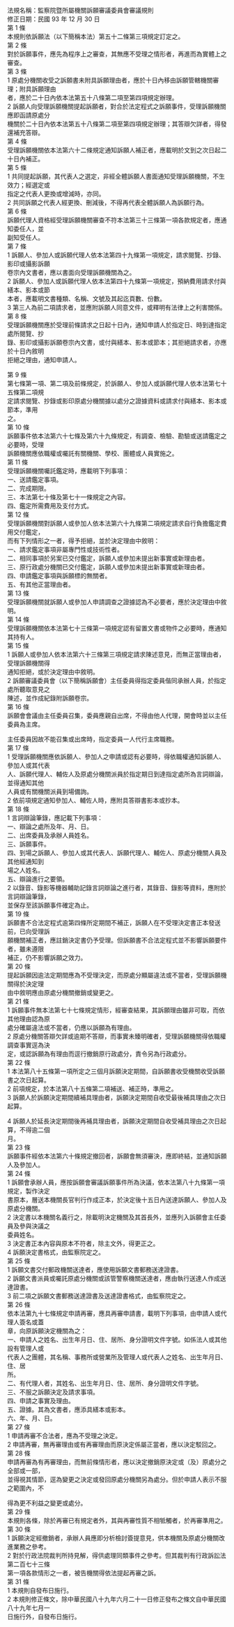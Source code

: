 法規名稱：監察院暨所屬機關訴願審議委員會審議規則  
修正日期：民國 93 年 12 月 30 日  
第 1 條  
本規則依訴願法（以下簡稱本法）第五十二條第三項規定訂定之。  
第 2 條  
對於訴願事件，應先為程序上之審查，其無應不受理之情形者，再進而為實體上之審查。  
第 3 條  
1 原處分機關收受之訴願書未附具訴願理由者，應於十日內移由訴願管轄機關審理；附具訴願理由  
者，應於二十日內依本法第五十八條第二項至第四項規定辦理。  
2 訴願人向受理訴願機關提起訴願者，對合於法定程式之訴願事件，受理訴願機關應即函請原處分  
機關於二十日內依本法第五十八條第二項至第四項規定辦理；其答辯欠詳者，得發還補充答辯。  
第 4 條  
受理訴願機關依本法第六十二條規定通知訴願人補正者，應載明於文到之次日起二十日內補正。  
第 5 條  
1 共同提起訴願，其代表人之選定，非經全體訴願人書面通知受理訴願機關，不生效力；經選定或  
指定之代表人更換或增減時，亦同。  
2 共同訴願之代表人經更換、刪減後，不得再代表全體訴願人為訴願行為。  
第 6 條  
訴願代理人資格經受理訴願機關審查不符本法第三十三條第一項各款規定者，應通知委任人，並  
副知受任人。  
第 7 條  
1 訴願人、參加人或訴願代理人依本法第四十九條第一項規定，請求閱覽、抄錄、影印或攝影訴願  
卷宗內文書者，應以書面向受理訴願機關為之。  
2 訴願人、參加人或訴願代理人依本法第四十九條第一項規定，預納費用請求付與繕本、影本或節  
本者，應載明文書種類、名稱、文號及其起迄頁數、份數。  
3 第三人為前二項請求者，並應附訴願人同意文件，或釋明有法律上之利害關係。  
第 8 條  
受理訴願機關應於受理前條請求之日起十日內，通知申請人於指定日、時到達指定處所閱覽、抄  
錄、影印或攝影訴願卷宗內文書，或付與繕本、影本或節本；其拒絕請求者，亦應於十日內敘明  
拒絕之理由，通知申請人。  


第 9 條  
第七條第一項、第二項及前條規定，於訴願人、參加人或訴願代理人依本法第七十五條第二項規  
定請求閱覽、抄錄或影印原處分機關據以處分之證據資料或請求付與繕本、影本或節本，準用  
之。  
第 10 條  
訴願事件依本法第六十七條及第六十九條規定，有調查、檢驗、勘驗或送請鑑定之必要時，受理  
訴願機關應依職權或囑託有關機關、學校、團體或人員實施之。  
第 11 條  
受理訴願機關囑託鑑定時，應載明下列事項：  
一、送請鑑定事項。  
二、完成期限。  
三、本法第七十條及第七十一條規定之內容。  
四、鑑定所需費用及支付方式。  
第 12 條  
受理訴願機關對訴願人或參加人依本法第六十九條第二項規定請求自行負擔鑑定費用交付鑑定，  
而有下列情形之一者，得予拒絕，並於決定理由中敘明：  
一、請求鑑定事項非屬專門性或技術性者。  
二、相同事項於另案已交付鑑定，訴願人或參加未提出新事實或新理由者。  
三、原行政處分機關已交付鑑定，訴願人或參加未提出新事實或新理由者。  
四、申請鑑定事項與訴願標的無關者。  
五、有其他正當理由者。  
第 13 條  
受理訴願機關就訴願人或參加人申請調查之證據認為不必要者，應於決定理由中敘明。  
第 14 條  
受理訴願機關依本法第七十三條第一項規定認有留置文書或物件之必要時，應通知其持有人。  
第 15 條  
1 訴願人或參加人依本法第六十三條第三項規定請求陳述意見，而無正當理由者，受理訴願機關得  
通知拒絕，或於決定理由中敘明。  
2 訴願審議委員會（以下簡稱訴願會）主任委員得指定委員偕同承辦人員，於指定處所聽取意見之  
陳述，並作成紀錄附訴願卷宗。  
第 16 條  
訴願會會議由主任委員召集，委員應親自出席，不得由他人代理，開會時並以主任委員為主席。  


主任委員因故不能召集或出席時，指定委員一人代行主席職務。  
第 17 條  
1 受理訴願機關應依訴願人、參加人之申請或認有必要時，得依職權通知訴願人、參加人或其代表  
人、訴願代理人、輔佐人及原處分機關派員於指定期日到達指定處所為言詞辯論，並得通知其他  
人員或有關機關派員到場備詢。  
2 依前項規定通知參加人、輔佐人時，應附具答辯書影本或抄本。  
第 18 條  
1 言詞辯論筆錄，應記載下列事項：  
一、辯論之處所及年、月、日。  
二、出席委員及承辦人員姓名。  
三、訴願事件。  
四、到場之訴願人、參加人或其代表人、訴願代理人、輔佐人、原處分機關人員及其他經通知到  
場之人姓名。  
五、辯論進行之要領。  
2 以錄音、錄影等機器輔助記錄言詞辯論之進行者，其錄音、錄影等資料，應附於言詞辯論筆錄，  
並保存至該訴願事件確定為止。  
第 19 條  
訴願書不合法定程式逾第四條所定期間不補正，訴願人在不受理決定書正本發送前，已向受理訴  
願機關補正者，應註銷決定書仍予受理。但訴願書不合法定程式並不影響訴願要件者，雖未遵限  
補正，仍不影響訴願之效力。  
第 20 條  
提起訴願因逾法定期間應為不受理決定，而原處分顯屬違法或不當者，受理訴願機關得於決定理  
由中敘明應由原處分機關撤銷或變更之。  
第 21 條  
1 訴願事件無本法第七十七條規定情形，經審查結果，其訴願理由雖非可取，而依其他理由認為原  
處分確屬違法或不當者，仍應以訴願為有理由。  
2 原處分機關答辯欠詳或逾期不答辯，而事實未臻明確者，受理訴願機關得依職權調查事實逕為決  
定，或認訴願為有理由而逕行撤銷原行政處分，責令另為行政處分。  
第 22 條  
1 本法第八十五條第一項所定之三個月訴願決定期間，自訴願書收受機關收受訴願書之次日起算。  
2 前項規定，於本法第八十五條第二項補送、補正時，準用之。  
3 訴願人於訴願決定期間續補具理由者，訴願決定期間自收受最後補具理由之次日起算。  


4 訴願人於延長決定期間後再補具理由者，訴願決定期間自收受補具理由之次日起算，不得逾二個  
月。  
第 23 條  
訴願事件經依本法第六十條規定撤回者，訴願會無須審決，應即終結，並通知訴願人及參加人。  
第 24 條  
1 訴願會承辦人員，應按訴願會審議訴願事件所為決議，依本法第八十九條第一項規定，製作決定  
書原本，層送本機關長官判行作成正本，於決定後十五日內送達訴願人、參加人及原處分機關。  
2 決定書以本機關名義行之，除載明決定機關及其首長外，並應列入訴願會主任委員及參與決議之  
委員姓名。  
3 決定書正本內容與原本不符者，除主文外，得更正之。  
4 訴願決定書格式，由監察院定之。  
第 25 條  
1 訴願文書交付郵政機關送達者，應使用訴願文書郵務送達證書。  
2 訴願文書派員或囑託原處分機關或該管警察機關送達者，應由執行送達人作成送達證書。  
3 前二項之訴願文書郵務送達證書及送達證書格式，由監察院定之。  
第 26 條  
依本法第九十七條規定申請再審，應具再審申請書，載明下列事項，由申請人或代理人簽名或蓋  
章，向原訴願決定機關為之：  
一、申請人之姓名、出生年月日、住、居所、身分證明文件字號。如係法人或其他設有管理人或  
代表人之團體，其名稱、事務所或營業所及管理人或代表人之姓名、出生年月日、住、居  
所。  
二、有代理人者，其姓名、出生年月日、住、居所、身分證明文件字號。  
三、不服之訴願決定及請求事項。  
四、申請之事實及理由。  
五、證據。其為文書者，應添具繕本或影本。  
六、年、月、日。  
第 27 條  
1 申請再審不合法者，應為不受理之決定。  
2 申請再審，無再審理由或有再審理由而原決定係屬正當者，應以決定駁回之。  
第 28 條  
申請再審為有再審理由，而無前條情形者，應以決定撤銷原決定或（及）原處分之全部或一部，  
並得視其情節，逕為變更之決定或發回原處分機關另為處分。但於申請人表示不服之範圍內，不  


得為更不利益之變更或處分。  
第 29 條  
本規則各條，除於再審已有規定者外，其與再審性質不相牴觸者，於再審準用之。  
第 30 條  
1 訴願決定經撤銷者，承辦人員應即分析檢討簽提意見，供本機關及原處分機關改進業務之參考。  
2 對於行政法院裁判所持見解，得供處理同類事件之參考。但其裁判有行政訴訟法第二百七十三條  
第一項各款情形之一者，被告機關得依法提起再審之訴。  
第 31 條  
1 本規則自發布日施行。  
2 本規則修正條文，除中華民國八十九年六月二十一日修正發布之條文自中華民國八十九年七月一  
日施行外，自發布日施行。  


